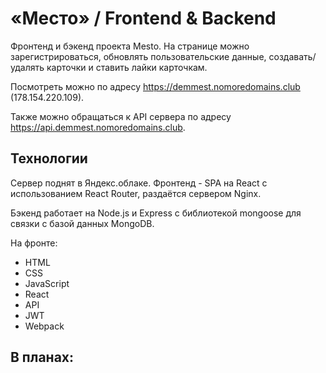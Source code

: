 # «Место» / Frontend & Backend

Фронтенд и бэкенд проекта Mesto. На странице можно зарегистрироваться, обновлять пользовательские данные, создавать/удалять карточки и ставить лайки карточкам.

Посмотреть можно по адресу https://demmest.nomoredomains.club (178.154.220.109).

Также можно обращаться к API сервера по адресу https://api.demmest.nomoredomains.club.

## Технологии

Сервер поднят в Яндекс.облаке. Фронтенд - SPA на React с использованием React Router, раздаётся сервером Nginx.

Бэкенд работает на Node.js и Express с библиотекой mongoose для связки с базой данных MongoDB.

На фронте:

  - HTML
  - CSS
  - JavaScript
  - React
  - API
  - JWT
  - Webpack

## В планах:
